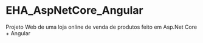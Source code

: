 # EHA_AspNetCore_Angular
Projeto Web de uma loja online de venda de produtos feito em Asp.Net Core + Angular
